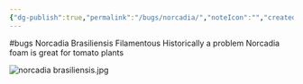 ```yaml
---
{"dg-publish":true,"permalink":"/bugs/norcadia/","noteIcon":"","created":"2025-07-07T14:23:44.080-05:00"}
---
```


#bugs 
Norcadia Brasiliensis
Filamentous
Historically a problem
Norcadia foam is great for tomato plants


![norcadia brasiliensis.jpg](/img/user/Secondary/Images/norcadia%20brasiliensis.jpg)